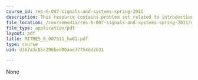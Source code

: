 ```yaml
---
course_id: res-6-007-signals-and-systems-spring-2011
description: This resource contains problem set related to introduction.
file_location: /coursemedia/res-6-007-signals-and-systems-spring-2011/d367a3c05c298bed00aae37754dd2631_MITRES_6_007S11_hw01.pdf
file_type: application/pdf
layout: pdf
title: MITRES_6_007S11_hw01.pdf
type: course
uid: d367a3c05c298bed00aae37754dd2631

---
```

None